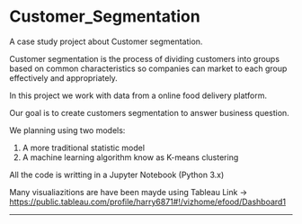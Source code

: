 # Customer_Segmentation

A case study project about Customer segmentation.

Customer segmentation is the process of dividing customers into groups based on common characteristics so companies can market to each group effectively and appropriately.


In this project we work with data from a online food delivery platform.

Our goal is to create customers segmentation to answer business question.

We planning using two models:
1) A more traditional statistic model
2) A machine learning algorithm know as K-means clustering

All the code is writting in a Jupyter Notebook (Python 3.x)

Many visualiazitions are have been mayde using Tableau 
Link -> https://public.tableau.com/profile/harry6871#!/vizhome/efood/Dashboard1

****
